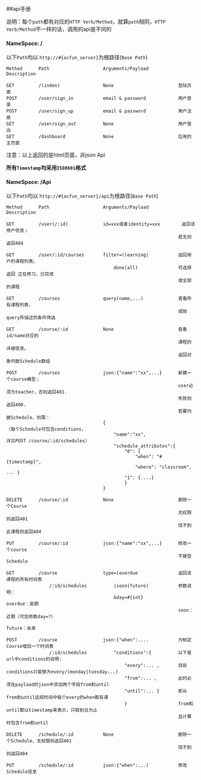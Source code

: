 ##api手册


说明：每个`path`都有对应的`HTTP Verb/Method`，就算`path`相同，`HTTP Verb/Method`不一样的话，调用的api是不同的

#### NameSpace: /
以下`Path`均以 `http://#{acfun_server}`为根路径(`Base Path`)

	Method		Path					Arguments/Payload			Description

	GET			/(index)				None						登陆页面
	POST		/user/sign_in			email & password			用户登录
	POST		/user/sign_up			email & password			用户注册
	GET			/user/sign_out			None						用户登出
	GET			/dashboard				None						应用的主页面

注意：以上返回的是html页面，非json Api

**所有`Timestamp`均采用`ISO8601`格式**


#### NameSpace: /Api

以下`Path`均以 `http://#{acfun_server}/api`为根路径(`Base Path`)

	Method		Path					Arguments/Payload			Description

	GET			/user(/:id)				id=xxx或者identity=xxx		返回该用户信息；
																	若无则返回404

	GET			/user/:id/courses		filter=(learning|			返回用户的课程列表。
											done|all)				可选择返回 正在修习，已完成
																	或全部 的课程

	GET			/courses				query(name,...)				查看所有课程列表，
																	或按query所描述的条件筛选

	GET			/course/:id				None						查看id/name对应的
																	课程的详细信息。
																	返回对象内嵌Schedule数组

	POST		/courses				json:{"name":"xx",...}		新建一个course模型；
																	user必须为teacher，否则返回401.
																	失败则返回400.
																	若要内嵌Schedule，则需：
										{								（每个Schedule可包含conditions，
											"name":"xx",					详见POST /course/:id/schedules）
											"schedule_attributes":{
												"0": {
													"when": "#{timestamp}",
													"where": "classroom", ... }
												"1": {....}
												}
										}

	DELETE		/course/:id				None						删除一个Course
																	无权限则返回401
																	找不到此课程则返回404

	PUT			/course/:id				json:{"name":"xx",...}		修改一个course
																	不接受Schedule

	GET			/course					type=(overdue				返回该课程的所有时间表
					/:id/schedules			|soon|future)			参数说明：
											&day=#{int}				overdue：逾期
																	soon：近期（可加参数day=?）
																	future：未来

	POST		/course					json:{"when":....			为制定Course增加一个时间表
					/:id/schedules			"conditions":{			以下是url中conditions的说明:
												"every":... ,		目前conditions只能够为every/(monday|tuesday...)
												"from":... ,		此时必须在payload的json中添加两个字段from和until
												"until":... }		即从from到until这段时间中每个every的when都有课
												}					from和until都以timestamp来表示，只取到日为止
																	且计算时包含from和until

	DELETE		/schedule/:id			None						删除一个Schedule，无权限则返回401
																	找不到则返回404

	PUT			/schedule/:id			json:{"when":...)			修改Schedule信息